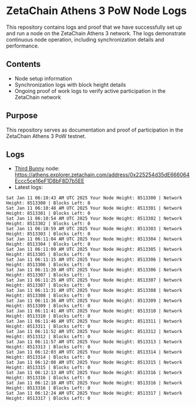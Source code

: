 # ZetaChain Athens 3 PoW Node Logs
This repository contains logs and proof that we have successfully set up and run a node on the ZetaChain Athens 3 network. The logs demonstrate continuous node operation, including synchronization details and performance.

## Contents
- Node setup information
- Synchronization logs with block height details
- Ongoing proof of work logs to verify active participation in the ZetaChain network

## Purpose
This repository serves as documentation and proof of participation in the ZetaChain Athens 3 PoW testnet.

## Logs

- [Third Bunny](https://thirdbunny.xyz/) node: https://athens.explorer.zetachain.com/address/0x225254d35dE666064Eccc5ce16eF1D8bF8D7b5EE
- Latest logs:
```
Sat Jan 11 06:10:43 AM UTC 2025 Your Node Height: 8513300 | Network Height: 8513300 | Blocks Left: 0
Sat Jan 11 06:10:48 AM UTC 2025 Your Node Height: 8513301 | Network Height: 8513301 | Blocks Left: 0
Sat Jan 11 06:10:54 AM UTC 2025 Your Node Height: 8513302 | Network Height: 8513302 | Blocks Left: 0
Sat Jan 11 06:10:59 AM UTC 2025 Your Node Height: 8513303 | Network Height: 8513303 | Blocks Left: 0
Sat Jan 11 06:11:04 AM UTC 2025 Your Node Height: 8513304 | Network Height: 8513304 | Blocks Left: 0
Sat Jan 11 06:11:09 AM UTC 2025 Your Node Height: 8513305 | Network Height: 8513305 | Blocks Left: 0
Sat Jan 11 06:11:15 AM UTC 2025 Your Node Height: 8513306 | Network Height: 8513306 | Blocks Left: 0
Sat Jan 11 06:11:20 AM UTC 2025 Your Node Height: 8513306 | Network Height: 8513307 | Blocks Left: 1
Sat Jan 11 06:11:25 AM UTC 2025 Your Node Height: 8513307 | Network Height: 8513307 | Blocks Left: 0
Sat Jan 11 06:11:31 AM UTC 2025 Your Node Height: 8513308 | Network Height: 8513308 | Blocks Left: 0
Sat Jan 11 06:11:36 AM UTC 2025 Your Node Height: 8513309 | Network Height: 8513309 | Blocks Left: 0
Sat Jan 11 06:11:41 AM UTC 2025 Your Node Height: 8513310 | Network Height: 8513310 | Blocks Left: 0
Sat Jan 11 06:11:46 AM UTC 2025 Your Node Height: 8513311 | Network Height: 8513311 | Blocks Left: 0
Sat Jan 11 06:11:52 AM UTC 2025 Your Node Height: 8513312 | Network Height: 8513312 | Blocks Left: 0
Sat Jan 11 06:11:57 AM UTC 2025 Your Node Height: 8513313 | Network Height: 8513313 | Blocks Left: 0
Sat Jan 11 06:12:03 AM UTC 2025 Your Node Height: 8513314 | Network Height: 8513314 | Blocks Left: 0
Sat Jan 11 06:12:08 AM UTC 2025 Your Node Height: 8513315 | Network Height: 8513315 | Blocks Left: 0
Sat Jan 11 06:12:13 AM UTC 2025 Your Node Height: 8513316 | Network Height: 8513316 | Blocks Left: 0
Sat Jan 11 06:12:18 AM UTC 2025 Your Node Height: 8513316 | Network Height: 8513316 | Blocks Left: 0
Sat Jan 11 06:12:24 AM UTC 2025 Your Node Height: 8513317 | Network Height: 8513317 | Blocks Left: 0
```
